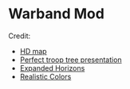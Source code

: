 # Warband Mod

Credit:

- [HD map](https://forums.taleworlds.com/index.php?threads/world-map-hd.443536/)
- [Perfect troop tree presentation](https://forums.taleworlds.com/index.php?threads/perfect-troop-tree-presentation.340676/)
- [Expanded Horizons](https://forums.taleworlds.com/index.php?threads/b-expanded-horizons.145948/)
- [Realistic Colors](https://forums.taleworlds.com/index.php?threads/b-realistic-colors-1-22-released-taller-grass.120098/)
